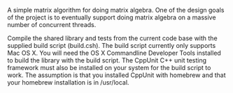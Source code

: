 A simple matrix algorithm for doing matrix algebra.
One of the design goals of the project is to eventually support doing matrix algebra on a massive number of concurrent threads.

Compile the shared library and tests from the current code base with the supplied build script (build.csh).
The build script currently only supports Mac OS X. You will need the OS X Commandline Developer Tools installed to build the library with the build script.
The CppUnit C++ unit testing framework must also be installed on your system for the build script to work. The assumption is that you installed CppUnit with homebrew and that your homebrew installation is in /usr/local.
